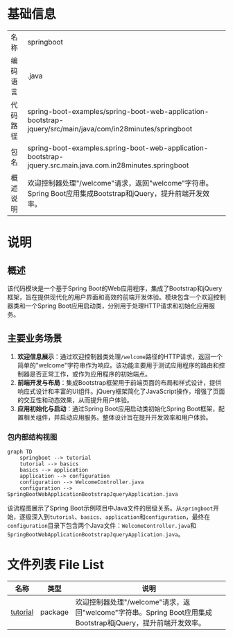 # 基础信息

|      |      |
|------|------|
| 名称 | springboot |
| 编码语言 | .java |
| 代码路径 | spring-boot-examples/spring-boot-web-application-bootstrap-jquery/src/main/java/com/in28minutes/springboot |
| 包名 | spring-boot-examples.spring-boot-web-application-bootstrap-jquery.src.main.java.com.in28minutes.springboot |
| 概述说明 | 欢迎控制器处理"/welcome"请求，返回"welcome"字符串。Spring Boot应用集成Bootstrap和jQuery，提升前端开发效率。 |

# 说明

## 概述
该代码模块是一个基于Spring Boot的Web应用程序，集成了Bootstrap和jQuery框架，旨在提供现代化的用户界面和高效的前端开发体验。模块包含一个欢迎控制器类和一个Spring Boot应用启动类，分别用于处理HTTP请求和初始化应用服务。

## 主要业务场景
1. **欢迎信息展示**：通过欢迎控制器类处理`/welcome`路径的HTTP请求，返回一个简单的"welcome"字符串作为响应。该功能主要用于测试应用程序的路由和控制器是否正常工作，或作为应用程序的初始端点。
2. **前端开发与布局**：集成Bootstrap框架用于前端页面的布局和样式设计，提供响应式设计和丰富的UI组件。jQuery框架简化了JavaScript操作，增强了页面的交互性和动态效果，从而提升用户体验。
3. **应用初始化与启动**：通过Spring Boot应用启动类初始化Spring Boot框架，配置相关组件，并启动应用服务。整体设计旨在提升开发效率和用户体验。


### 包内部结构视图

```mermaid
graph TD
    springboot --> tutorial
    tutorial --> basics
    basics --> application
    application --> configuration
    configuration --> WelcomeController.java
    configuration --> SpringBootWebApplicationBootstrapJqueryApplication.java
```

该流程图展示了Spring Boot示例项目中Java文件的层级关系。从`springboot`开始，逐级深入到`tutorial`、`basics`、`application`和`configuration`，最终在`configuration`目录下包含两个Java文件：`WelcomeController.java`和`SpringBootWebApplicationBootstrapJqueryApplication.java`。

# 文件列表 File List

| 名称   | 类型  | 说明 |
|-------|------|-------------|
| [tutorial](tutorial/_module.md) | package | 欢迎控制器处理"/welcome"请求，返回"welcome"字符串。Spring Boot应用集成Bootstrap和jQuery，提升前端开发效率。 |


